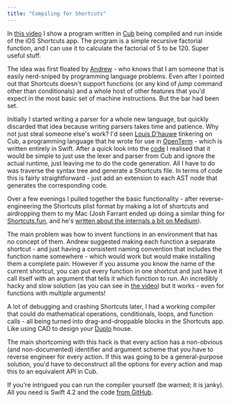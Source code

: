 ```yaml
---
title: "Compiling for Shortcuts"
---
```


In [this video](https://youtu.be/Xe-8Vp0e9qE) I show a program written in [Cub](https://github.com/louisdh/cub) being compiled and run inside of the iOS Shortcuts app. The program is a simple recursive factorial function, and I can use it to calculate the factorial of 5 to be 120. Super useful stuff.

The idea was first floated by [Andrew](https://mastodon.world/@acb) - who knows that I am someone that is easily nerd-sniped by programming language problems. Even after I pointed out that Shortcuts doesn't support functions (or any kind of _jump_ command other than conditionals) and a whole host of other features that you'd expect in the most basic set of machine instructions. But the bar had been set.

Initially I started writing a parser for a whole new language, but quickly discarded that idea because writing parsers takes time and patience. Why not just steal someone else's work? I'd seen [Louis D'hauwe](https://nerdculture.de/@louisdhauwe) tinkering on Cub, a programming language that he wrote for use in [OpenTerm](https://github.com/louisdh/openterm) - which is written entirely in Swift. After a quick look into the [code](https://github.com/louisdh/cub) I realised that it would be simple to just use the lexer and parser from Cub and ignore the actual runtime, just leaving me to do the code generation. All I have to do was traverse the syntax tree and generate a Shortcuts file. In terms of code this is fairly straightforward - just add an extension to each AST node that generates the corresponding code.

Over a few evenings I pulled together the basic functionality - after reverse-engineering the Shortcuts plist format by making a lot of shortcuts and airdropping them to my Mac (Josh Farrant ended up doing a similar thing for [Shortcuts.fun](https://shortcuts.fun), and he's [written about the internals a bit on Medium](https://medium.com/shortcutsjs/creating-ios-12-shortcuts-with-javascript-and-shortcuts-js-942420ca9904)).

The main problem was how to invent functions in an environment that has no concept of them. Andrew suggested making each function a separate shortcut - and just having a consistent naming convention that includes the function name somewhere - which would work but would make installing them a complete pain. However if you assume you know the name of the current shortcut, you can put every function in one shortcut and just have it call itself with an argument that tells it which function to run. An incredibly hacky and slow solution (as you can see in [the video](https://youtu.be/Xe-8Vp0e9qE)) but it works - even for functions with multiple arguments!

A lot of debugging and crashing Shortcuts later, I had a working compiler that could do mathematical operations, conditionals, loops, and function calls - all being turned into drag-and-droppable blocks in the Shortcuts app. Like using CAD to design your [Duplo](https://en.m.wikipedia.org/wiki/Lego_Duplo) house.

The main shortcoming with this hack is that every action has a non-obvious (and non-documented) identifier and argument scheme that you have to reverse engineer for every action. If this was going to be a general-purpose solution, you'd have to deconstruct all the options for every action and map this to an equivalent API in Cub.

If you're intrigued you can run the compiler yourself (be warned; it is janky). All you need is Swift 4.2 and the code [from GitHub](https://github.com/willhbr/cub-shortcuts).
